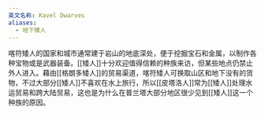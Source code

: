```yaml
---
英文名称: Kavel Dwarves
aliases:
  - 地下矮人
---
```

喀符矮人的国家和城市通常建于岩山的地底深处，便于挖掘宝石和金属，以制作各种宝物或是武器装备。[[矮人]]十分欢迎值得信赖的种族来访，但某些地点仍禁止外人进入。藉由[[格朗多矮人]]的贸易渠道，喀符矮人可换取山区和地下没有的货物，不过大部分[[矮人]]不喜欢在水上旅行，所以[[皮塔洛人]]常为[[矮人]]处理水运贸易和跨大陆贸易，这也是为什么在普兰塔大部分地区很少见到[[矮人]]这一个种族的原因。